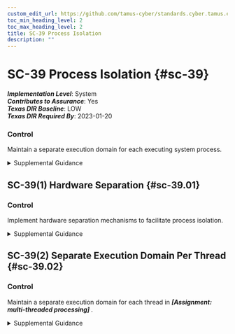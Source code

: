```yaml
---
custom_edit_url: https://github.com/tamus-cyber/standards.cyber.tamus.edu/tree/main/static/content/tamus.edu/TAMUS_profile.xml
toc_min_heading_level: 2
toc_max_heading_level: 2
title: SC-39 Process Isolation
description: ""
---
```


# SC-39 Process Isolation {#sc-39}

_**Implementation Level**_: System\
_**Contributes to Assurance**_: Yes\
_**Texas DIR Baseline**_: LOW\
_**Texas DIR Required By**_: 2023-01-20

### Control

Maintain a separate execution domain for each executing system process.

<details>
  <summary>Supplemental Guidance</summary>

Systems can maintain separate execution domains for each executing process by assigning each process a separate address space. Each system process has a distinct address space so that communication between processes is performed in a manner controlled through the security functions, and one process cannot modify the executing code of another process. Maintaining separate execution domains for executing processes can be achieved, for example, by implementing separate address spaces. Process isolation technologies, including sandboxing or virtualization, logically separate software and firmware from other software, firmware, and data. Process isolation helps limit the access of potentially untrusted software to other system resources. The capability to maintain separate execution domains is available in commercial operating systems that employ multi-state processor technologies.

</details>

## SC-39(1) Hardware Separation {#sc-39.01}

### Control

Implement hardware separation mechanisms to facilitate process isolation.

<details>
  <summary>Supplemental Guidance</summary>

Hardware-based separation of system processes is generally less susceptible to compromise than software-based separation, thus providing greater assurance that the separation will be enforced. Hardware separation mechanisms include hardware memory management.

</details>

## SC-39(2) Separate Execution Domain Per Thread {#sc-39.02}

### Control

Maintain a separate execution domain for each thread in <strong>                     <em>[Assignment: multi-threaded processing]</em>                  </strong>.

<details>
  <summary>Supplemental Guidance</summary>

None.

</details>

